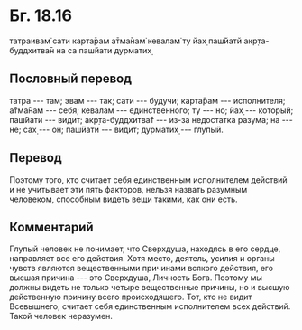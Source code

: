 # Бг. 18.16
татраивам̇ сати карта̄рам
а̄тма̄нам̇ кевалам̇ ту йах̣
паш́йатй акр̣та-буддхитва̄н
на са паш́йати дурматих̣
## Пословный перевод

татра --- там; эвам --- так; сати --- будучи; карта̄рам --- исполнителя;
а̄тма̄нам --- себя; кевалам --- единственного; ту --- но; йах̣ --- который;
паш́йати --- видит; акр̣та-буддхитва̄т --- из-за недостатка разума; на ---
не; сах̣ --- он; паш́йати --- видит; дурматих̣ --- глупый.

## Перевод

Поэтому того, кто считает себя единственным исполнителем действий и не
учитывает эти пять факторов, нельзя назвать разумным человеком,
способным видеть вещи такими, как они есть.

## Комментарий

Глупый человек не понимает, что Сверхдуша, находясь в его сердце,
направляет все его действия. Хотя место, деятель, усилия и органы чувств
являются вещественными причинами всякого действия, его высшая причина
--- это Сверхдуша, Личность Бога. Поэтому мы должны видеть не только
четыре вещественные причины, но и высшую действенную причину всего
происходящего. Тот, кто не видит Всевышнего, считает себя единственным
исполнителем всех действий. Такой человек неразумен.
